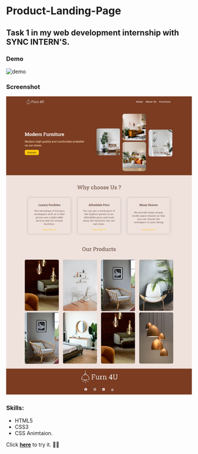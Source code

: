 # Product-Landing-Page

## Task 1 in my web development internship with SYNC INTERN'S.

### Demo

![demo](demo.gif)

### Screenshot

![home](Produnct_Landing_Page.png)

### Skills:
 - HTML5 
 - CSS3
 - CSS Animtaion.

Click **[here](https://hadeer-khaled.github.io/Product-Landing-Page/)** to try it. 🤸‍♀️
